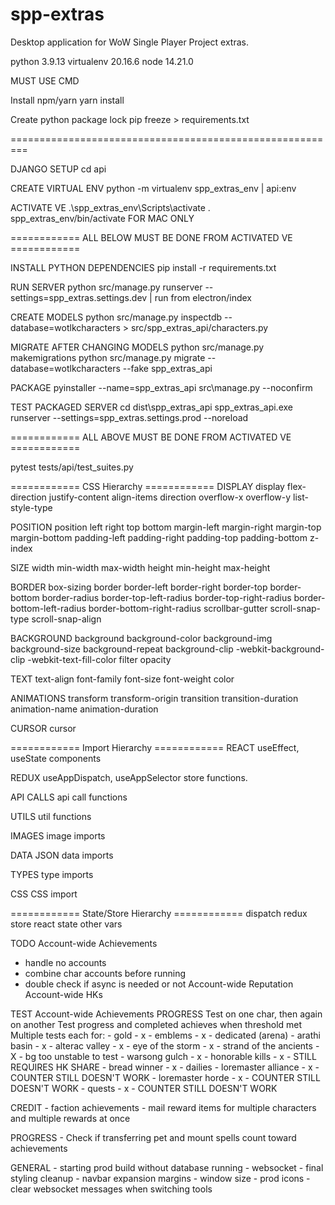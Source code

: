 # spp-extras
Desktop application for WoW Single Player Project extras.

python 3.9.13
virtualenv 20.16.6
node 14.21.0

MUST USE CMD

Install npm/yarn
yarn install

Create python package lock
pip freeze > requirements.txt

=========================================================


DJANGO SETUP
cd api

CREATE VIRTUAL ENV
python -m virtualenv spp_extras_env   |   api:env

ACTIVATE VE
.\spp_extras_env\Scripts\activate
. spp_extras_env/bin/activate FOR MAC ONLY


============ ALL BELOW MUST BE DONE FROM ACTIVATED VE ============

INSTALL PYTHON DEPENDENCIES
pip install -r requirements.txt


RUN SERVER
python src/manage.py runserver --settings=spp_extras.settings.dev   |   run from electron/index


CREATE MODELS
python src/manage.py inspectdb --database=wotlkcharacters > src/spp_extras_api/characters.py

MIGRATE AFTER CHANGING MODELS
python src/manage.py makemigrations
python src/manage.py migrate --database=wotlkcharacters --fake spp_extras_api


PACKAGE
pyinstaller --name=spp_extras_api src\manage.py --noconfirm

TEST PACKAGED SERVER
cd dist\spp_extras_api
spp_extras_api.exe runserver --settings=spp_extras.settings.prod --noreload

============ ALL ABOVE MUST BE DONE FROM ACTIVATED VE ============

pytest tests/api/test_suites.py


============ CSS Hierarchy ============
DISPLAY
display
flex-direction
justify-content
align-items
direction
overflow-x
overflow-y
list-style-type

POSITION
position
left
right
top
bottom
margin-left
margin-right
margin-top
margin-bottom
padding-left
padding-right
padding-top
padding-bottom
z-index

SIZE
width
min-width
max-width
height
min-height
max-height

BORDER
box-sizing
border
border-left
border-right
border-top
border-bottom
border-radius
border-top-left-radius
border-top-right-radius
border-bottom-left-radius
border-bottom-right-radius
scrollbar-gutter
scroll-snap-type
scroll-snap-align

BACKGROUND
background
background-color
background-img
background-size
background-repeat
background-clip
-webkit-background-clip
-webkit-text-fill-color
filter
opacity

TEXT
text-align
font-family
font-size
font-weight
color

ANIMATIONS
transform
transform-origin
transition
transition-duration
animation-name
animation-duration

CURSOR
cursor


============ Import Hierarchy ============
REACT
useEffect, useState
components

REDUX
useAppDispatch, useAppSelector
store functions.

API CALLS
api call functions

UTILS
util functions

IMAGES
image imports

DATA
JSON data imports

TYPES
type imports

CSS
CSS import

============ State/Store Hierarchy ============
dispatch
redux store
react state
other vars


TODO
Account-wide Achievements
- handle no accounts
- combine char accounts before running
- double check if async is needed or not
Account-wide Reputation
Account-wide HKs

TEST
Account-wide Achievements
  PROGRESS
    Test on one char, then again on another
    Test progress and completed achieves when threshold met
    Multiple tests each for:
    - gold - x
    - emblems - x
    - dedicated (arena)
    - arathi basin - x
    - alterac valley - x
    - eye of the storm - x
    - strand of the ancients - X - bg too unstable to test
    - warsong gulch - x
    - honorable kills - x - STILL REQUIRES HK SHARE
    - bread winner - x
    - dailies
    - loremaster alliance - x - COUNTER STILL DOESN'T WORK
    - loremaster horde - x - COUNTER STILL DOESN'T WORK
    - quests - x - COUNTER STILL DOESN'T WORK

  CREDIT
    - faction achievements
    - mail reward items for multiple characters and multiple rewards at once

  PROGRESS
    - Check if transferring pet and mount spells count toward achievements

  GENERAL
    - starting prod build without database running - websocket
    - final styling cleanup - navbar expansion margins
    - window size
    - prod icons
    - clear websocket messages when switching tools
